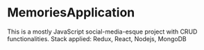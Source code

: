 # MemoriesApplication
This is a mostly JavaScript social-media-esque project with CRUD functionalities.
Stack applied: Redux, React, Nodejs, MongoDB
